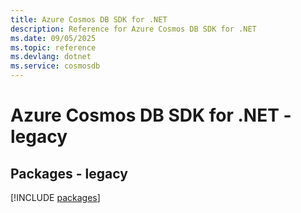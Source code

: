 ```yaml
---
title: Azure Cosmos DB SDK for .NET
description: Reference for Azure Cosmos DB SDK for .NET
ms.date: 09/05/2025
ms.topic: reference
ms.devlang: dotnet
ms.service: cosmosdb
---
```

# Azure Cosmos DB SDK for .NET - legacy
## Packages - legacy
[!INCLUDE [packages](cosmos-db-index.md)]